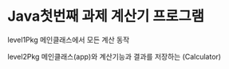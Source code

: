 # Java첫번째 과제 계산기 프로그램

level1Pkg
메인클래스에서 모든 계산 동작

level2Pkg
메인클래스(app)와 계산기능과 결과를 저장하는 (Calculator)
